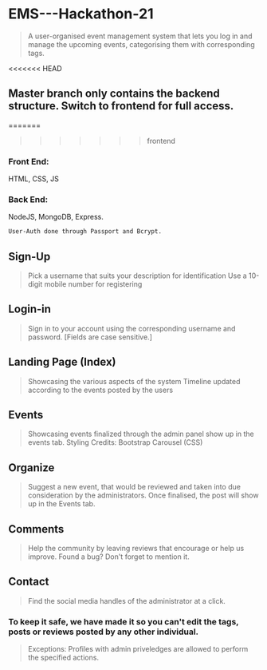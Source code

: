 # EMS---Hackathon-21

> A user-organised event management system that lets you log in and manage the upcoming events, categorising them with corresponding tags.

<<<<<<< HEAD
## Master branch only contains the backend structure. Switch to frontend for full access.

=======
>>>>>>> frontend

### Front End: 
HTML, CSS, JS

### Back End:
NodeJS, MongoDB, Express.
```sh
User-Auth done through Passport and Bcrypt.
```

## Sign-Up 
> Pick a username that suits your description for identification
> Use a 10-digit mobile number for registering

## Login-in
> Sign in to your account using the corresponding username and password. [Fields are case sensitive.]

## Landing Page (Index)
> Showcasing the various aspects of the system
> Timeline updated according to the events posted by the users

## Events 
> Showcasing events finalized through the admin panel show up in the events tab.
> Styling Credits: Bootstrap Carousel (CSS)

## Organize 
> Suggest a new event, that would be reviewed and taken into due consideration by the administrators.
> Once finalised, the post will show up in the Events tab.

## Comments
> Help the community by leaving reviews that encourage or help us improve.
> Found a bug? Don't forget to mention it.

## Contact
> Find the social media handles of the administrator at a click.

### To keep it safe, we have made it so you can't edit the tags, posts or reviews posted by any other individual.
> Exceptions: Profiles with admin priveledges are allowed to perform the specified actions.
